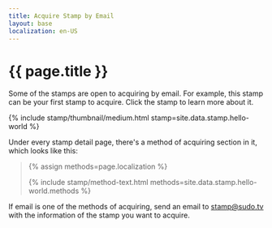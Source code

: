 ```yaml
---
title: Acquire Stamp by Email
layout: base
localization: en-US
---
```


# {{ page.title }}

Some of the stamps are open to acquiring by email. For example, this stamp can be your first stamp to acquire. Click the stamp to learn more about it.

{% include stamp/thumbnail/medium.html
    stamp=site.data.stamp.hello-world
%}

Under every stamp detail page, there's a method of acquiring section in it, which looks like this:

<blockquote>
{% assign methods=page.localization %}

{% include stamp/method-text.html
    methods=site.data.stamp.hello-world.methods
%}
</blockquote>

If email is one of the methods of acquiring, send an email to [stamp@sudo.tv](mailto://stamp@sudo.tv) with the information of the stamp you want to acquire.
